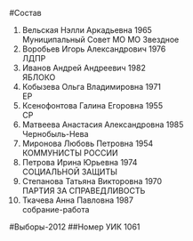 #Состав
1. Вельская Нэлли Аркадьевна 1965   
    Муниципальный Совет МО МО Звездное
2. Воробьев Игорь Александрович 1976   
    ЛДПР
3. Иванов Андрей Андреевич 1982   
    ЯБЛОКО
4. Кобызева Ольга Владимировна 1971   
    ЕР
5. Ксенофонтова Галина Егоровна 1955   
    СР
6. Матвеева Анастасия Александровна 1985   
    Чернобыль-Нева
7. Миронова Любовь Петровна 1954   
    КОММУНИСТЫ РОССИИ
8. Петрова Ирина Юрьевна 1974   
    СОЦИАЛЬНОЙ ЗАЩИТЫ
9. Степанова Татьяна Викторовна 1970   
    ПАРТИЯ ЗА СПРАВЕДЛИВОСТЬ
10. Ткачева Анна Павловна 1987   
    собрание-работа

#Выборы-2012
##Номер УИК
1061